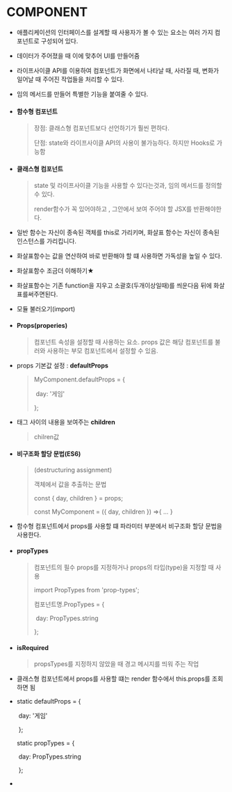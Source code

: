 # COMPONENT

- 애플리케이션의 인터페이스를 설계할 때 사용자가 볼 수 있는 요소는 여러 가지 컴포넌트로 구성되어 있다.
- 데이터가 주어졌을 때 이에 맞추어 UI를 만들어줌
- 라이프사이클 API를 이용하여 컴포넌트가 화면에서 나타날 때, 사라질 때, 변화가 일어날 때 주어진 작업들을 처리할 수 있다.
- 임의 메서드를 만들어 특별한 기능을 붙여줄 수 있다.

- #### 함수형 컴포넌트

  >장점: 클래스형 컴포넌트보다 선언하기가 훨씬 편하다. 
  >
  >단점: state와 라이프사이클 API의 사용이 불가능하다. 하지만 Hooks로 가능함

- #### 클래스형 컴포넌트

  > state 및 라이프사이클 기능을 사용할 수 있다는것과, 임의 메서드를 정의할 수 있다.
  >
  > render함수가 꼭 있어야하고 , 그안에서 보여 주어야 할 JSX를 반환해야한다.

- 일반 함수는 자신이 종속된 객체를 this로 가리키며, 화살표 함수는 자신이 종속된 인스턴스를 가리킵니다.
- 화살표함수는 값을 연산하여 바로 반환해야 할 떄 사용하면 가독성을 높일 수 있다.
- 화살표함수 조금더 이해하기★

- 화살표함수는 기존 function을 지우고 소괄호(두개이상일때)를 씌운다음 뒤에 화살표를써주면된다. 
- 모듈 불러오기(import)

- #### Props(properies)

  > 컴포넌트 속성을 설정할 때 사용하는 요소. props 값은 해당 컴포넌트를 불러와 사용하는 부모 컴포넌트에서 설정할 수 있음.

- props 기본값 설정 : **defaultProps**

  >MyComponent.defaultProps = {
  >
  >​    day: '게임'
  >
  >};

- 태그 사이의 내용을 보여주는 **children**

  ><MyComponent>chilren값</MyComponent>

- #### 비구조화 할당 문법(ES6)

  >(destructuring assignment)
  >
  >객체에서 값을 추출하는 문법
  >
  >const { day, children } = props;
  >
  >const MyComponent = ({ day, children }) =>{ ... }

- 함수형 컴포넌트에서 props를 사용할 떄 파라미터 부분에서 비구조화 할당 문법을 사용한다.

- #### propTypes

  > 컴포넌트의 필수 props를 지정하거나 props의 타입(type)을 지정할 때 사용
  >
  > import PropTypes from 'prop-types';
  >
  > 컴포넌트명.PropTypes = {
  >
  > ​    day: PropTypes.string
  >
  > };

- #### isRequired

  > propsTypes를 지정하지 않았을 때 경고 메시지를 띄워 주는 작업

- 클래스형 컴포넌트에서 props를 사용할 떄는 render 함수에서 this.props를 조회하면 됨

- static defaultProps = {

  ​        day: '게임'

  ​    };

  static propTypes = {

  ​        day: PropTypes.string

  ​    };

- 